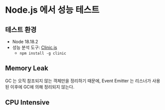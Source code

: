 # Node.js 에서 성능 테스트

## 테스트 환경

- Node 18.18.2
- 성능 분석 도구: [Clinic.js](https://clinicjs.org/)
  - `npm install -g clinic`


## Memory Leak

GC 는 오직 참조되지 않는 객체만을 정리하기 때문에, Event Emitter 는 리스너가 사용된 이후에 GC에 의해 정리되지 않는다.



## CPU Intensive